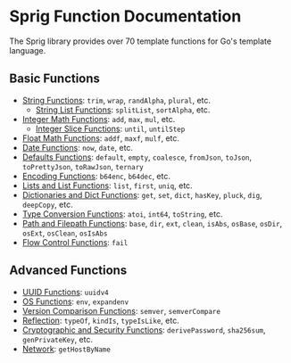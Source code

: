 # Sprig Function Documentation

The Sprig library provides over 70 template functions for Go's template language.

## Basic Functions

- [String Functions](./functions/strings.md): `trim`, `wrap`, `randAlpha`, `plural`, etc.
    - [String List Functions](./functions/string-slice.md): `splitList`, `sortAlpha`, etc.
- [Integer Math Functions](./functions/math.md): `add`, `max`, `mul`, etc.
    - [Integer Slice Functions](./functions/integer-slice.md): `until`, `untilStep`
- [Float Math Functions](./functions/mathf.md): `addf`, `maxf`, `mulf`, etc.
- [Date Functions](./functions/date.md): `now`, `date`, etc.
- [Defaults Functions](./functions/defaults.md): `default`, `empty`, `coalesce`, `fromJson`, `toJson`, `toPrettyJson`, `toRawJson`, `ternary`
- [Encoding Functions](./functions/encoding.md): `b64enc`, `b64dec`, etc.
- [Lists and List Functions](./functions/lists.md): `list`, `first`, `uniq`, etc.
- [Dictionaries and Dict Functions](./functions/dicts.md): `get`, `set`, `dict`, `hasKey`, `pluck`, `dig`, `deepCopy`, etc.
- [Type Conversion Functions](./functions/conversion.md): `atoi`, `int64`, `toString`, etc.
- [Path and Filepath Functions](./functions/paths.md): `base`, `dir`, `ext`, `clean`, `isAbs`, `osBase`, `osDir`, `osExt`, `osClean`, `osIsAbs`
- [Flow Control Functions](./functions/flow-control.md): `fail`

## Advanced Functions

- [UUID Functions](./advanced/uuid.md): `uuidv4`
- [OS Functions](./advanced/os.md): `env`, `expandenv`
- [Version Comparison Functions](./advanced/semver.md): `semver`, `semverCompare`
- [Reflection](./advanced/reflection.md): `typeOf`, `kindIs`, `typeIsLike`, etc.
- [Cryptographic and Security Functions](./advanced/crypto.md): `derivePassword`, `sha256sum`, `genPrivateKey`, etc.
- [Network](./advanced/network.md): `getHostByName`
